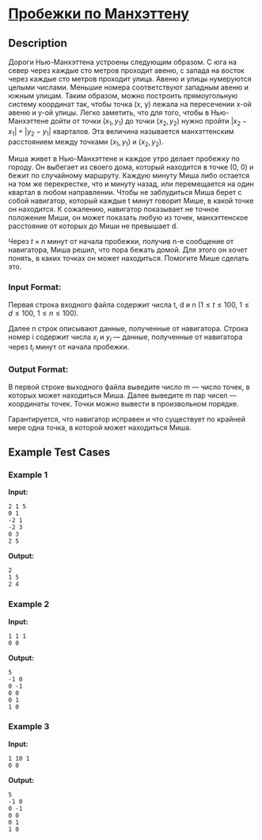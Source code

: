 # [Пробежки по Манхэттену](link)

## Description

Дороги Нью-Манхэттена устроены следующим образом. С юга на север через каждые сто метров проходит авеню, с запада на восток через каждые сто метров проходит улица. Авеню и улицы нумеруются целыми числами. Меньшие номера соответствуют западным авеню и южным улицам. Таким образом, можно построить прямоугольную систему координат так, чтобы точка (x, y)  лежала на пересечении x-ой авеню и  y-ой улицы. Легко заметить, что для того, чтобы в Нью-Манхэттене дойти от точки ($x_1, y_1$) до точки ($x_2, y_2$) нужно пройти $|x_2 − x_1| + |y_2 − y_1|$ кварталов. Эта величина называется манхэттенским расстоянием между точками ($x_1, y_1$) и ($x_2, y_2$).

Миша живет в Нью-Манхэттене и каждое утро делает пробежку по городу. Он выбегает из своего дома, который находится в точке (0, 0)  и бежит по случайному маршруту. Каждую минуту Миша либо остается на том же перекрестке, что и минуту назад, или перемещается на один квартал в любом направлении. Чтобы не заблудиться Миша берет с собой навигатор, который каждые t минут говорит Мише, в какой точке он находится. К сожалению, навигатор показывает не точное положение Миши, он может показать любую из точек, манхэттенское расстояние от которых до Миши не превышает d.

Через $t \times n$ минут от начала пробежки, получив n-е сообщение от навигатора, Миша решил, что пора бежать домой. Для этого он хочет понять, в каких точках он может находиться. Помогите Мише сделать это.
### Input Format:

Первая строка входного файла содержит числа t, d и n ($1 \le t \le 100$, $1 \le d \le 100$, $1 \le n \le 100$).

Далее n строк описывают данные, полученные от навигатора. Строка номер i содержит числа $x_i$ и $y_i$ — данные, полученные от навигатора через $t_i$ минут от начала пробежки.

### Output Format:

В первой строке выходного файла выведите число m — число точек, в которых может находиться Миша. Далее выведите m пар чисел — координаты точек. Точки можно вывести в произвольном порядке.

Гарантируется, что навигатор исправен и что существует по крайней мере одна точка, в которой может находиться Миша.

## Example Test Cases

### Example 1

**Input:**
```
2 1 5
0 1
-2 1
-2 3
0 3
2 5

```

**Output:**
```
2
1 5
2 4

```

### Example 2

**Input:**
```
1 1 1
0 0

```

**Output:**
```
5
-1 0
0 -1
0 0
0 1
1 0

```

### Example 3

**Input:**
```
1 10 1
0 0

```

**Output:**
```
5
-1 0
0 -1
0 0
0 1
1 0

```

